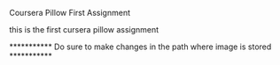 Coursera Pillow First Assignment

this is the first cursera pillow assignment

*********** Do sure to make changes in the path where image is stored ***********